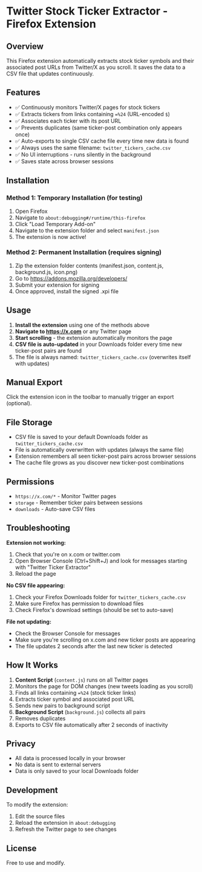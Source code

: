 # Twitter Stock Ticker Extractor - Firefox Extension

## Overview
This Firefox extension automatically extracts stock ticker symbols and their associated post URLs from Twitter/X as you scroll. It saves the data to a CSV file that updates continuously.

## Features
- ✅ Continuously monitors Twitter/X pages for stock tickers
- ✅ Extracts tickers from links containing `=%24` (URL-encoded `$`)
- ✅ Associates each ticker with its post URL
- ✅ Prevents duplicates (same ticker-post combination only appears once)
- ✅ Auto-exports to single CSV cache file every time new data is found
- ✅ Always uses the same filename: `twitter_tickers_cache.csv`
- ✅ No UI interruptions - runs silently in the background
- ✅ Saves state across browser sessions

## Installation

### Method 1: Temporary Installation (for testing)
1. Open Firefox
2. Navigate to `about:debugging#/runtime/this-firefox`
3. Click "Load Temporary Add-on"
4. Navigate to the extension folder and select `manifest.json`
5. The extension is now active!

### Method 2: Permanent Installation (requires signing)
1. Zip the extension folder contents (manifest.json, content.js, background.js, icon.png)
2. Go to https://addons.mozilla.org/developers/
3. Submit your extension for signing
4. Once approved, install the signed .xpi file

## Usage

1. **Install the extension** using one of the methods above
2. **Navigate to https://x.com** or any Twitter page
3. **Start scrolling** - the extension automatically monitors the page
4. **CSV file is auto-updated** in your Downloads folder every time new ticker-post pairs are found
5. The file is always named: `twitter_tickers_cache.csv` (overwrites itself with updates)

## Manual Export

Click the extension icon in the toolbar to manually trigger an export (optional).

## File Storage

- CSV file is saved to your default Downloads folder as `twitter_tickers_cache.csv`
- File is automatically overwritten with updates (always the same file)
- Extension remembers all seen ticker-post pairs across browser sessions
- The cache file grows as you discover new ticker-post combinations

## Permissions

- `https://x.com/*` - Monitor Twitter pages
- `storage` - Remember ticker pairs between sessions
- `downloads` - Auto-save CSV files

## Troubleshooting

**Extension not working:**
1. Check that you're on x.com or twitter.com
2. Open Browser Console (Ctrl+Shift+J) and look for messages starting with "Twitter Ticker Extractor"
3. Reload the page

**No CSV file appearing:**
1. Check your Firefox Downloads folder for `twitter_tickers_cache.csv`
2. Make sure Firefox has permission to download files
3. Check Firefox's download settings (should be set to auto-save)

**File not updating:**
- Check the Browser Console for messages
- Make sure you're scrolling on x.com and new ticker posts are appearing
- The file updates 2 seconds after the last new ticker is detected

## How It Works

1. **Content Script** (`content.js`) runs on all Twitter pages
2. Monitors the page for DOM changes (new tweets loading as you scroll)
3. Finds all links containing `=%24` (stock ticker links)
4. Extracts ticker symbol and associated post URL
5. Sends new pairs to background script
6. **Background Script** (`background.js`) collects all pairs
7. Removes duplicates
8. Exports to CSV file automatically after 2 seconds of inactivity

## Privacy

- All data is processed locally in your browser
- No data is sent to external servers
- Data is only saved to your local Downloads folder

## Development

To modify the extension:
1. Edit the source files
2. Reload the extension in `about:debugging`
3. Refresh the Twitter page to see changes

## License

Free to use and modify.
